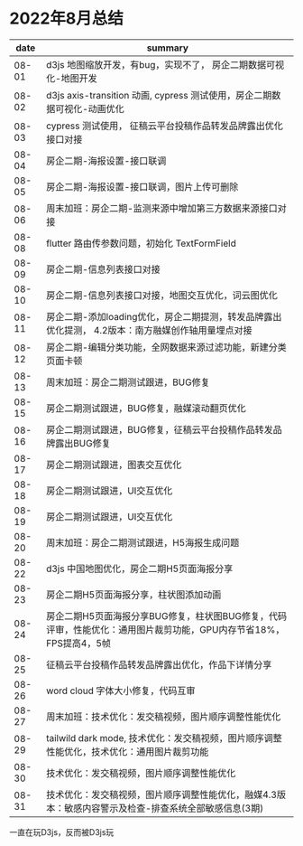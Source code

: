 # 2022年8月总结

|date|summary|
| - | - |
|08-01| d3js 地图缩放开发，有bug，实现不了， 房企二期数据可视化-地图开发|
|08-02| d3js axis-transition 动画, cypress 测试使用，房企二期数据可视化-动画优化|
|08-03| cypress 测试使用， 征稿云平台投稿作品转发品牌露出优化接口对接|
|08-04| 房企二期-海报设置-接口联调|
|08-05| 房企二期-海报设置-接口联调，图片上传可删除|
|08-06| 周末加班：房企二期-监测来源中增加第三方数据来源接口对接|
|08-08| flutter 路由传参数问题，初始化 TextFormField|
|08-09| 房企二期-信息列表接口对接|
|08-10| 房企二期-信息列表接口对接，地图交互优化，词云图优化|
|08-11| 房企二期-添加loading优化，房企二期提测，转发品牌露出优化提测， 4.2版本：南方融媒创作轴用量埋点对接|
|08-12| 房企二期-编辑分类功能，全网数据来源过滤功能，新建分类页面卡顿 |
|08-13| 周末加班：房企二期测试跟进，BUG修复|
|08-15| 房企二期测试跟进，BUG修复，融媒滚动翻页优化|
|08-16| 房企二期测试跟进，BUG修复，征稿云平台投稿作品转发品牌露出BUG修复|
|08-17| 房企二期测试跟进，图表交互优化|
|08-18| 房企二期测试跟进，UI交互优化|
|08-19| 房企二期测试跟进，UI交互优化|
|08-20| 周末加班：房企二期测试跟进，H5海报生成问题|
|08-22| d3js 中国地图优化，房企二期H5页面海报分享|
|08-23| 房企二期H5页面海报分享，柱状图添加动画|
|08-24| 房企二期H5页面海报分享BUG修复，柱状图BUG修复，代码评审，性能优化：通用图片裁剪功能，GPU内存节省18%，FPS提高4，5帧|
|08-25| 征稿云平台投稿作品转发品牌露出优化，作品下详情分享|
|08-26| word cloud 字体大小修复，代码互审|
|08-27| 周末加班：技术优化：发交稿视频，图片顺序调整性能优化|
|08-29| tailwild dark mode, 技术优化：发交稿视频，图片顺序调整性能优化，技术优化：通用图片裁剪功能|
|08-30| 技术优化：发交稿视频，图片顺序调整性能优化 |
|08-31| 技术优化：发交稿视频，图片顺序调整性能优化，融媒4.3版本：敏感内容警示及检查-排查系统全部敏感信息(3期) |

一直在玩D3js，反而被D3js玩